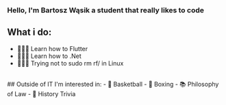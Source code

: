 ### Hello, I'm Bartosz Wąsik a student that really likes to code

## What i do:
 - 👨🏻‍💻 Learn how to Flutter
 - 👨🏻‍💻 Learn how to .Net
 - 👨🏻‍💻 Trying not to sudo rm rf/ in Linux
</br>
## Outside of IT I'm interested in:
 - 🏀 Basketball
 - 🥊 Boxing
 - 📚 Philosophy of Law
 - 📜 History Trivia
